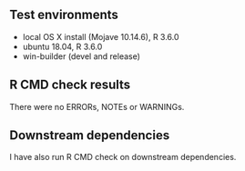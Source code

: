 ## Test environments
* local OS X install (Mojave 10.14.6), R 3.6.0
* ubuntu 18.04, R 3.6.0
* win-builder (devel and release)

## R CMD check results
There were no ERRORs, NOTEs or WARNINGs.

## Downstream dependencies
I have also run R CMD check on downstream dependencies.
